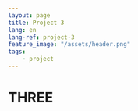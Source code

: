 ```yaml
---
layout: page
title: Project 3
lang: en
lang-ref: project-3
feature_image: "/assets/header.png"
tags:
    - project
---
```


# THREE
